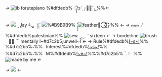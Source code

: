 -> ![ib forutepiano](https://i.postimg.cc/T3J8X8Sy/Untitled86-20240317203051.png) %#dfdedb% ᭄᭡݅ ݀ ݂ ༙◟̩͙⢡˳̣%%<-

-> ![](https://i.postimg.cc/cJyRQz1m/IMG-8817.png) ‎‏  ‏‎ ͎J͎ay ༢ུ  ˳̣‎‏  ‏‎ ‎‎   །༑་ ![](https://i.postimg.cc/Fz8tzJkW/Untitled102-20240318030411.png)%#B9B9B9%    .̩̩̥͙̽![feather](https://i.postimg.cc/3wzTsRmY/IMG-6962.gif)༗⃝꙰꙰꙰꙰꙰꙰꙰꙰꙰꙰꙰꙰꙰꙰꙰꙰꙰꙰꙰꙰⠀%% <-
-> ~~◡◡~~ ◞⁺ %#dfdedb%palestinian%%  ![sew](https://i.postimg.cc/0yCk6mFQ/IMG-8699.gif) ‿̩͙‿ ݁⠀sixteen <-
-> borderline ![brush](https://i.postimg.cc/MZhcCrgL/IMG-8883.gif)⠀ྀ̥ ⁀ mentally !~#d7c2b5;unwell~! <-
-> Rule%#dfdedb%[!~s~!](https://rentry.org/heartstouch)%% %#d7c2b5%˖%%⠀Interest%#dfdedb%[!~s~!](https://rentry.org/finnterest)%% %#d7c2b5%˖%%⠀M%#dfdedb%[!~e~!](https://rentry.org/selfproclaimed)%%%#d7c2b5% ۫ ܄  𓏲⠀%%![made by me](https://i.postimg.cc/pL4c6zDL/Untitled100-20240318012749.png) <-

-> ![](https://i.postimg.cc/1XDVsZTY/IMG-8851.jpg) <-
